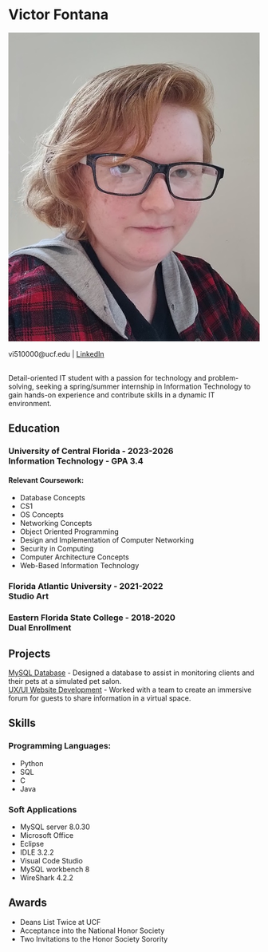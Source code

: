 # Victor Fontana

![Photo of Victor Fontana in black glasses and a red flannel](/IMG_34567.png)

<head>
vi510000@ucf.edu | <a href="https://www.linkedin.com/in/victor-fontana-563042222/">LinkedIn</a>

<br>Detail-oriented IT student with a passion for technology and problem-solving, seeking a spring/summer internship in Information Technology to gain hands-on experience and contribute skills in a dynamic IT environment.
</head>
  <body>
    
  <h2> Education </h2>
  
  <h3> 
    University of Central Florida - 2023-2026 
    <br> Information Technology - GPA 3.4 
  </h3>
  
  <h4> 
    Relevant Coursework: 
  </h4>
  <ul>
          <li>Database Concepts</li>
          <li>CS1</li>
          <li>OS Concepts</li>
          <li>Networking Concepts</li>
          <li>Object Oriented Programming</li>
          <li>Design and Implementation of Computer Networking</li>
          <li>Security in Computing</li>
          <li>Computer Architecture Concepts</li>
          <li>Web-Based Information Technology</li>
  </ul>
    <h3> Florida Atlantic University - 2021-2022
    <br> Studio Art 
  </h3>
  
  <h3> 
    Eastern Florida State College - 2018-2020
    <br>Dual Enrollment
  </h3>
  
  <h2> 
    Projects
  </h2>
  <p>
    <a href="mysql.html">MySQL Database</a> - Designed a database to assist in monitoring clients and their pets at a simulated pet salon.
    <br><a href="webdev.html">UX/UI Website Development</a> - Worked with a team to create an immersive forum for guests to share information in a virtual space.
  </p>
  <h2>
    Skills
  </h2>
  <h3> 
    Programming Languages:
  </h3>
  <ul>
      <li>Python</li>
      <li>SQL</li>
      <li>C</li>
      <li>Java</li>
  </ul>
  
 <h3>
   Soft Applications
 </h3>
  <ul>
      <li>MySQL server 8.0.30</li>
      <li>Microsoft Office</li>
      <li>Eclipse</li>
      <li>IDLE 3.2.2</li>
      <li>Visual Code Studio</li>
      <li>MySQL workbench 8</li>
      <li>WireShark 4.2.2</li>
  </ul>

<h2>
  Awards
</h2>
  <ul>
      <li>Deans List Twice at UCF</li>
      <li>Acceptance into the National Honor Society</li>
      <li>Two Invitations to the Honor Society Sorority</li>
  </ul>

</body>
